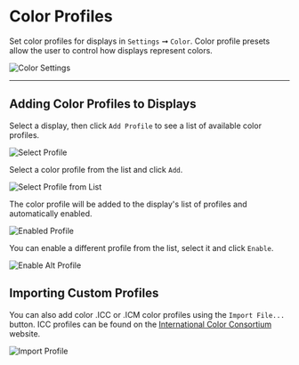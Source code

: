 # Color Profiles

Set color profiles for displays in `Settings` ➞ `Color`. Color profile presets allow the user to control how displays represent colors.

![Color Settings](/images/color-profiles/color-settings.png)

---

## Adding Color Profiles to Displays

Select a display, then click `Add Profile` to see a list of available color profiles.

![Select Profile](/images/color-profiles/select-profile.png)

Select a color profile from the list and click `Add`.

![Select Profile from List](/images/color-profiles/add-profile.png)

The color profile will be added to the display's list of profiles and automatically enabled.

![Enabled Profile](/images/color-profiles/enabled-profile.png)

You can enable a different profile from the list, select it and click `Enable`.

![Enable Alt Profile](/images/color-profiles/enable-alt-profile.png)

## Importing Custom Profiles

You can also add color .ICC or .ICM color profiles using the `Import File...` button. ICC profiles can be found on the [International Color Consortium](https://www.color.org/index.xalter) website.

![Import Profile](/images/color-profiles/import-profile.png)
